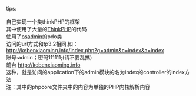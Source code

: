 tips:</br></br>
自己实现一个类thinkPHP的框架</br>
其中使用了大量的<a href='https://github.com/top-think/think'>ThinkPHP</a>的代码</br>
使用了<a href='https://github.com/goglezon/OSAdmin'>osadmin</a>的pdo类</br>
访问的url方式和tp3.2相同,如：</br>
http://kebenxiaoming.info/index.php?g=admin&c=index&a=index</br>账号:admin；密码111111;(请不要乱搞)</br>前台
http://kebenxiaoming.info</br>
这种，就是访问的application下的admin模块的名为index的controller的index方法</br>
注：其中的phpcore文件夹中的内容为单独的PHP内核解析内容
